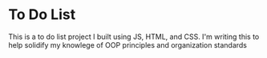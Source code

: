 # To Do List
This is a to do list project I built using JS, HTML, and CSS. I'm writing this to help solidify my knowlege of OOP principles and organization standards